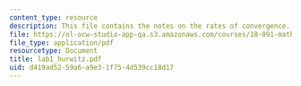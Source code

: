 ```yaml
---
content_type: resource
description: This file contains the notes on the rates of convergence.
file: https://ol-ocw-studio-app-qa.s3.amazonaws.com/courses/18-091-mathematical-exposition-spring-2005/d419ad5259a6a9e31f754d539cc18d17_lab1_hurwitz.pdf
file_type: application/pdf
resourcetype: Document
title: lab1_hurwitz.pdf
uid: d419ad52-59a6-a9e3-1f75-4d539cc18d17
---
```

